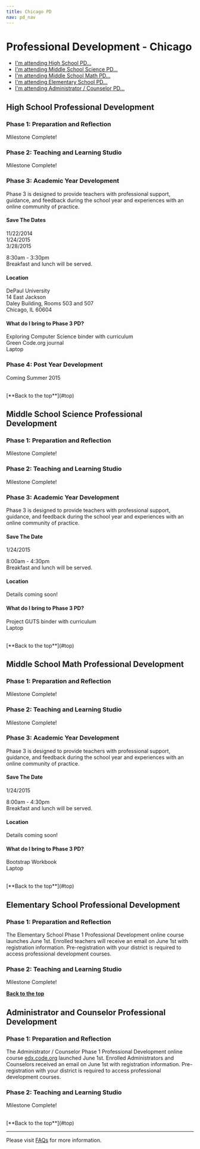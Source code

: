 ```yaml
---
title: Chicago PD
nav: pd_nav
---
```

<a id="top"></a>

# Professional Development - Chicago

- [I'm attending High School PD...](#hs)
- [I'm attending Middle School Science PD...](#mss)
- [I'm attending Middle School Math PD...](#msm)
- [I'm attending Elementary School PD...](#es)
- [I'm attending Administrator / Counselor PD...](#admin)

<a id="hs"></a>

## High School Professional Development

### Phase 1: Preparation and Reflection

Milestone Complete!

### Phase 2: Teaching and Learning Studio

Milestone Complete!

### Phase 3: Academic Year Development

Phase 3 is designed to provide teachers with professional support, guidance, and feedback during the school year and experiences with an online community of practice.

#### Save The Dates

11/22/2014
<br />
1/24/2015
<br />
3/28/2015

8:30am - 3:30pm
<br />
Breakfast and lunch will be served. 

#### Location

DePaul University 
<br />
14 East Jackson
<br />
Daley Building, Rooms 503 and 507 
<br />
Chicago, IL 60604​​​​​ 

#### What do I bring to Phase 3 PD? ####
Exploring Computer Science binder with curriculum
<br />
Green Code.org journal
<br />
Laptop

### Phase 4: Post Year Development
Coming Summer 2015 

<br />
[**Back to the top**](#top)


<a id="mss"></a>
## Middle School Science Professional Development

### Phase 1: Preparation and Reflection

Milestone Complete!

### Phase 2: Teaching and Learning Studio

Milestone Complete!

### Phase 3: Academic Year Development

Phase 3 is designed to provide teachers with professional support, guidance, and feedback during the school year and experiences with an online community of practice.

#### Save The Date

1/24/2015

8:00am - 4:30pm
<br />
Breakfast and lunch will be served. 

#### Location ####

Details coming soon!

#### What do I bring to Phase 3 PD? ####
Project GUTS binder with curriculum
<br />
Laptop

<br />
[**Back to the top**](#top)


<a id="msm"></a>
## Middle School Math Professional Development

### Phase 1: Preparation and Reflection

Milestone Complete!

### Phase 2: Teaching and Learning Studio

Milestone Complete!

### Phase 3: Academic Year Development

Phase 3 is designed to provide teachers with professional support, guidance, and feedback during the school year and experiences with an online community of practice.

#### Save The Date

1/24/2015

8:00am - 4:30pm
<br />
Breakfast and lunch will be served. 

#### Location ####

Details coming soon!

#### What do I bring to Phase 3 PD? ####
Bootstrap Workbook
<br />
Laptop

<br/>
[**Back to the top**](#top)


<a id="es"></a>
## Elementary  School Professional Development

### Phase 1: Preparation and Reflection
The Elementary School Phase 1 Professional Development online course launches June 1st. Enrolled teachers will receive an email on June 1st with registration information. Pre-registration with your district is required to access professional development courses. 

### Phase 2: Teaching and Learning Studio

Milestone Complete!

[**Back to the top**](#top)


<a id="admin"></a>
## Administrator and Counselor Professional Development

### Phase 1: Preparation and Reflection
The Administrator / Counselor Phase 1 Professional Development online course [edx.code.org](http://edx.code.org) launched June 1st. Enrolled Administrators and Counselors received an email on June 1st with registration information. Pre-registration with your district is required to access professional development courses. 

### Phase 2: Teaching and Learning Studio

Milestone Complete!

<br/>
[**Back to the top**](#top)


----------
Please visit [FAQs](/educate/pd/faq) for more information.

<br />
<br />